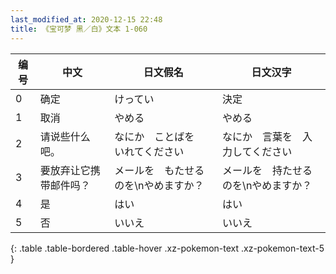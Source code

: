 ```yaml
---
last_modified_at: 2020-12-15 22:48
title: 《宝可梦 黑／白》文本 1-060
---
```

| 编号 | 中文 | 日文假名 | 日文汉字 |
| ---- | ---- | ---- | --- |
| 0 | 确定 | けってい | 決定 |
| 1 | 取消 | やめる | やめる |
| 2 | 请说些什么吧。 | なにか　ことばを　いれてください | なにか　言葉を　入力してください |
| 3 | 要放弃让它携带邮件吗？ | メールを　もたせるのを\nやめますか？ | メールを　持たせるのを\nやめますか？ |
| 4 | 是 | はい | はい |
| 5 | 否 | いいえ | いいえ |
{: .table .table-bordered .table-hover .xz-pokemon-text .xz-pokemon-text-5 }
